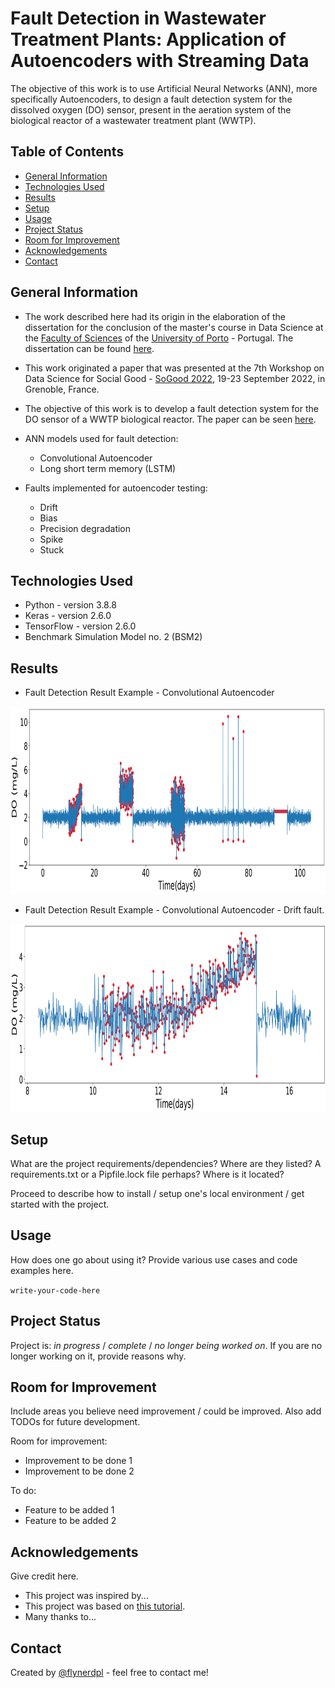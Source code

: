 # Fault Detection in Wastewater Treatment Plants: Application of Autoencoders with Streaming Data
The objective of this work is to use Artificial Neural Networks (ANN), more specifically Autoencoders, to design a fault 
detection system for the dissolved oxygen (DO) sensor, present in the aeration system of the biological reactor of a 
wastewater treatment plant (WWTP).

## Table of Contents
* [General Information](#general-information)
* [Technologies Used](#technologies-used)
* [Results](#Results)
* [Setup](#setup)
* [Usage](#usage)
* [Project Status](#project-status)
* [Room for Improvement](#room-for-improvement)
* [Acknowledgements](#acknowledgements)
* [Contact](#contact)
<!-- * [License](#license) -->


## General Information

- The work described here had its origin in the elaboration of the dissertation for the conclusion of the master's course in Data Science at the [Faculty of Sciences](https://sigarra.up.pt/fcup/pt/web_page.inicial) of the [University of Porto](https://www.up.pt/portal/pt/) - Portugal. The dissertation can be found [here](https://repositorio-aberto.up.pt/bitstream/10216/146754/2/597464.pdf). 

- This work originated a paper that was presented at the 7th Workshop on Data Science for Social Good - [SoGood 2022](https://sites.google.com/view/ecmlpkddsogood2022/home?pli=1), 19-23 September 2022, in Grenoble, France. 
- The objective of this work is to develop a fault detection system for the DO sensor of a WWTP biological reactor. The paper can be seen [here](https://github.com/RodrigoSalles/WWTP_Fault_detection/blob/master/SoGood_2022.pdf).

- ANN models used for fault detection:
   * Convolutional Autoencoder
   * Long short term memory (LSTM)
   
- Faults implemented for autoencoder testing:
   * Drift 
   * Bias
   * Precision degradation
   * Spike
   * Stuck


## Technologies Used
- Python - version 3.8.8
- Keras - version 2.6.0
- TensorFlow - version 2.6.0
- Benchmark Simulation Model no. 2 (BSM2)


## Results
* Fault Detection Result Example - Convolutional Autoencoder
<img src="Figures/f5.png"  width="800" height="300">

* Fault Detection Result Example - Convolutional Autoencoder - Drift fault.
<img src="Figures/f6.png"  width="800" height="300">


## Setup
What are the project requirements/dependencies? Where are they listed? A requirements.txt or a Pipfile.lock file perhaps? Where is it located?

Proceed to describe how to install / setup one's local environment / get started with the project.


## Usage
How does one go about using it?
Provide various use cases and code examples here.

`write-your-code-here`


## Project Status
Project is: _in progress_ / _complete_ / _no longer being worked on_. If you are no longer working on it, provide reasons why.


## Room for Improvement
Include areas you believe need improvement / could be improved. Also add TODOs for future development.

Room for improvement:
- Improvement to be done 1
- Improvement to be done 2

To do:
- Feature to be added 1
- Feature to be added 2


## Acknowledgements
Give credit here.
- This project was inspired by...
- This project was based on [this tutorial](https://www.example.com).
- Many thanks to...


## Contact
Created by [@flynerdpl](https://www.flynerd.pl/) - feel free to contact me!


<!-- Optional -->
<!-- ## License -->
<!-- This project is open source and available under the [... License](). -->

<!-- You don't have to include all sections - just the one's relevant to your project -->
